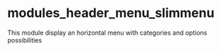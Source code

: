 # modules_header_menu_slimmenu
This module display an horizontal menu with categories and options possibilities

